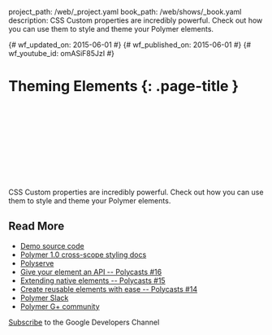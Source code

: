 project_path: /web/_project.yaml
book_path: /web/shows/_book.yaml
description: CSS Custom properties are incredibly powerful. Check out how you can use them to style and theme your Polymer elements.

{# wf_updated_on: 2015-06-01 #}
{# wf_published_on: 2015-06-01 #}
{# wf_youtube_id: omASiF85JzI #}

# Theming Elements {: .page-title }


<div class="video-wrapper">
  <iframe class="devsite-embedded-youtube-video" data-video-id="omASiF85JzI"
          data-autohide="1" data-showinfo="0" frameborder="0" allowfullscreen>
  </iframe>
</div>


CSS Custom properties are incredibly powerful. Check out how you can use them to style and theme your Polymer elements.

## Read More

- [Demo source code](https://github.com/Polymer/polycasts/tree/master/ep17-theming/ui-message)
- [Polymer 1.0 cross-scope styling docs](https://www.polymer-project.org/1.0/docs/devguide/styling.html#xscope-styling)
- [Polyserve](https://github.com/polymerlabs/polyserve)
- [Give your element an API -- Polycasts #16](https://www.youtube.com/watch?v=7jolqbtIdiY&index=1&list=PLOU2XLYxmsII5c3Mgw6fNYCzaWrsM3sMN)
- [Extending native elements -- Polycasts #15](https://www.youtube.com/watch?v=OV8BvxpNQOs&list=PLOU2XLYxmsII5c3Mgw6fNYCzaWrsM3sMN)
- [Create reusable elements with ease -- Polycasts #14](https://www.youtube.com/watch?v=p7Q1mQtFGM8&list=PLOU2XLYxmsII5c3Mgw6fNYCzaWrsM3sMN&index=2)
- [Polymer Slack](http://bit.ly/polymerslack)
- [Polymer G+ community](https://plus.google.com/communities/115626364525706131031)

[Subscribe](https://goo.gl/mQyv5L) to the Google Developers Channel

